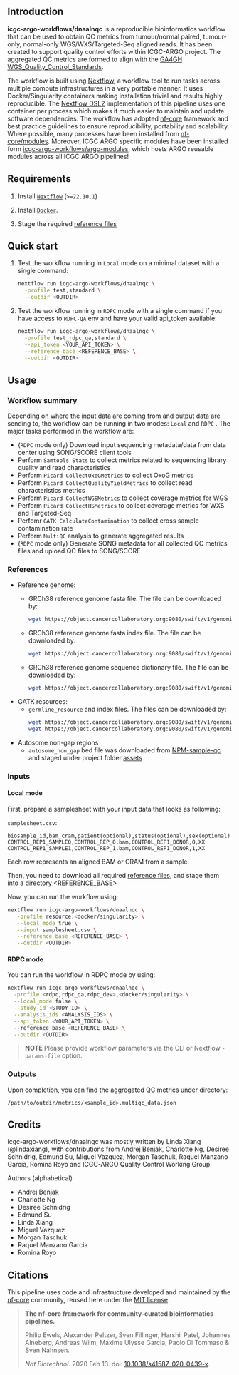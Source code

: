 ## Introduction

**icgc-argo-workflows/dnaalnqc** is a reproducible bioinformatics workflow that can be used to obtain QC metrics from tumour/normal paired, tumour-only, normal-only WGS/WXS/Targeted-Seq aligned reads. It has been created to support quality control efforts within ICGC-ARGO project. The aggregated QC metrics are formed to align with the [GA4GH WGS_Quality_Control_Standards](https://www.ga4gh.org/product/wgs-quality-control-standards/).  

<!-- TODO nf-core: Include a figure that guides the user through the major workflow steps. Many nf-core
     workflows use the "tube map" design for that. See https://nf-co.re/docs/contributing/design_guidelines#examples for examples.   -->
<!-- TODO nf-core: Fill in short bullet-pointed list of the default steps in the pipeline -->

The workflow is built using [Nextflow](https://www.nextflow.io), a workflow tool to run tasks across multiple compute infrastructures in a very portable manner. It uses Docker/Singularity containers making installation trivial and results highly reproducible. The [Nextflow DSL2](https://www.nextflow.io/docs/latest/dsl2.html) implementation of this pipeline uses one container per process which makes it much easier to maintain and update software dependencies. 
The workflow has adopted [nf-core](https://nf-co.re/) framework and best practice guidelines to ensure reproducibility, portability and scalability. Where possible, many processes have been installed from [nf-core/modules](https://github.com/nf-core/modules). Moreover, ICGC ARGO specific modules have been installed form [icgc-argo-workflows/argo-modules](https://github.com/icgc-argo-workflows/argo-modules), which hosts ARGO reusable modules across all ICGC ARGO pipelines!

## Requirements

1. Install [`Nextflow`](https://www.nextflow.io/docs/latest/getstarted.html#installation) (`>=22.10.1`)

2. Install [`Docker`](https://docs.docker.com/engine/installation/).

3. Stage the required [reference files](#references) 

## Quick start
1. Test the workflow running in `Local` mode on a minimal dataset with a single command:

   ```bash
   nextflow run icgc-argo-workflows/dnaalnqc \
     -profile test,standard \
     --outdir <OUTDIR>
   ```

2. Test the workflow running in `RDPC` mode with a single command if you have access to `RDPC-QA` env and have your valid api_token available:

   ```bash
   nextflow run icgc-argo-workflows/dnaalnqc \
     -profile test_rdpc_qa,standard \
     --api_token <YOUR_API_TOKEN> \
     --reference_base <REFERENCE_BASE> \
     --outdir <OUTDIR>
   ```

## Usage

### Workflow summary
Depending on where the input data are coming from and output data are sending to, the workflow can be running in two modes: `Local` and `RDPC` . The major tasks performed in the workflow are:
- (`RDPC` mode only) Download input sequencing metadata/data from data center using SONG/SCORE client tools
- Perform `Samtools Stats` to collect metrics related to sequencing library quality and read characteristics
- Perform `Picard CollectOxoGMetrics` to collect OxoG metrics
- Perform `Picard CollectQualityYieldMetrics` to collect read characteristics metrics
- Perform `Picard CollectWGSMetrics` to collect coverage metrics for WGS
- Perform `Picard CollectHSMetrics` to collect coverage metrics for WXS and Targeted-Seq
- Perfomr `GATK CalculateContamination` to collect cross sample contamination rate
- Perform `MultiQC` analysis to generate aggregated results
- (`RDPC` mode only) Generate SONG metadata for all collected QC metrics files and upload QC files to SONG/SCORE


### References
- Reference genome: 
  - GRCh38 reference genome fasta file. The file can be downloaded by:
    ```bash
    wget https://object.cancercollaboratory.org:9080/swift/v1/genomics-public-data/reference-genome/GRCh38_hla_decoy_ebv/GRCh38_hla_decoy_ebv.fa
    ``` 

  - GRCh38 reference genome fasta index file. The file can be downloaded by:
    ```bash
    wget https://object.cancercollaboratory.org:9080/swift/v1/genomics-public-data/reference-genome/GRCh38_hla_decoy_ebv/GRCh38_hla_decoy_ebv.fa.fai
    ```

  - GRCh38 reference genome sequence dictionary file. The file can be downloaded by:
    ```bash
    wget https://object.cancercollaboratory.org:9080/swift/v1/genomics-public-data/reference-genome/GRCh38_hla_decoy_ebv/GRCh38_hla_decoy_ebv.dict
    ```
- GATK resources: 
  - `germline_resource` and index files. The files can be downloaded by:
    ```bash
    wget https://object.cancercollaboratory.org:9080/swift/v1/genomics-public-data/gatk-resources/af-only-gnomad.pass-only.biallelic.snp.hg38.vcf.gz
    wget https://object.cancercollaboratory.org:9080/swift/v1/genomics-public-data/gatk-resources/af-only-gnomad.pass-only.biallelic.snp.hg38.vcf.gz.tbi
    ``` 
- Autosome non-gap regions
  - `autosome_non_gap` bed file was downloaded from [NPM-sample-qc](https://raw.githubusercontent.com/c-BIG/NPM-sample-qc/master/resources/autosomes_non_gap_regions.bed) and staged under project folder [assets](https://github.com/icgc-argo-workflows/dnaalnqc/tree/main/assets)


### Inputs
#### Local mode
First, prepare a samplesheet with your input data that looks as following:

`samplesheet.csv`:

```csv
biosample_id,bam_cram,patient(optional),status(optional),sex(optional)
CONTROL_REP1_SAMPLE0,CONTROL_REP_0.bam,CONTROL_REP1_DONOR,0,XX
CONTROL_REP1_SAMPLE1,CONTROL_REP_1.bam,CONTROL_REP1_DONOR,1,XX
```

Each row represents an aligned BAM or CRAM from a sample.

Then, you need to download all required [reference files](#references), and stage them into a directory <REFERENCE_BASE>

Now, you can run the workflow using:

```bash
nextflow run icgc-argo-workflows/dnaalnqc \
   -profile resource,<docker/singularity> \
   --local_mode true \
   --input samplesheet.csv \
   --reference_base <REFERENCE_BASE> \
   --outdir <OUTDIR>
```

#### RDPC mode
You can run the workflow in RDPC mode by using:
```bash
nextflow run icgc-argo-workflows/dnaalnqc \
  -profile <rdpc,rdpc_qa,rdpc_dev>,<docker/singularity> \
  --local_mode false \
  --study_id <STUDY_ID> \
  --analysis_ids <ANALYSIS_IDS> \
  --api_token <YOUR_API_TOKEN> \ 
  --reference_base <REFERENCE_BASE> \
  --outdir <OUTDIR>
```

> **NOTE**
> Please provide workflow parameters via the CLI or Nextflow `-params-file` option. 

### Outputs
Upon completion, you can find the aggregated QC metrics under directory:
```
/path/to/outdir/metrics/<sample_id>.multiqc_data.json
```

## Credits

icgc-argo-workflows/dnaalnqc was mostly written by Linda Xiang (@lindaxiang), with contributions from 
Andrej Benjak, Charlotte Ng, Desiree Schnidrig, Edmund Su, Miguel Vazquez, Morgan Taschuk, Raquel Manzano Garcia, Romina Royo and ICGC-ARGO Quality Control Working Group.  

Authors (alphabetical)
- Andrej Benjak
- Charlotte Ng
- Desiree Schnidrig
- Edmund Su
- Linda Xiang
- Miguel Vazquez
- Morgan Taschuk
- Raquel Manzano Garcia
- Romina Royo

## Citations
<!-- If you use  icgc-argo-workflows/dnaalnqc for your analysis, please cite it using the following doi: [10.5281/zenodo.XXXXXX](https://doi.org/10.5281/zenodo.XXXXXX) -->

This pipeline uses code and infrastructure developed and maintained by the [nf-core](https://nf-co.re) community, reused here under the [MIT license](https://github.com/nf-core/tools/blob/master/LICENSE).

> **The nf-core framework for community-curated bioinformatics pipelines.**
>
> Philip Ewels, Alexander Peltzer, Sven Fillinger, Harshil Patel, Johannes Alneberg, Andreas Wilm, Maxime Ulysse Garcia, Paolo Di Tommaso & Sven Nahnsen.
>
> _Nat Biotechnol._ 2020 Feb 13. doi: [10.1038/s41587-020-0439-x](https://dx.doi.org/10.1038/s41587-020-0439-x).
